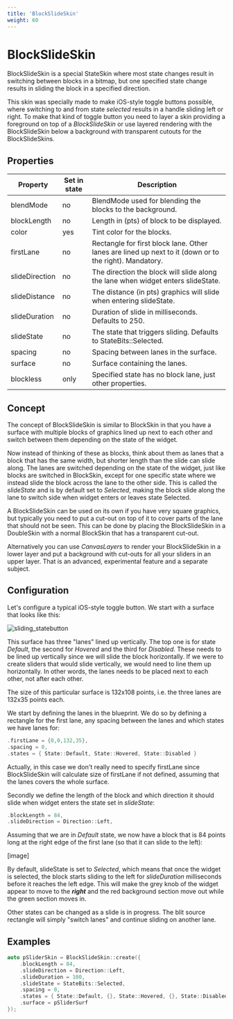```yaml
---
title: 'BlockSlideSkin'
weight: 60
---
```



# BlockSlideSkin

BlockSlideSkin is a special StateSkin where most state changes result in switching between blocks in a bitmap, but one specified state change results in sliding the block in a specified direction.

This skin was specially made to make iOS-style toggle buttons possible, where switching to and from  state *selected* results in a handle sliding left or right. To make that kind of toggle button you need to layer a skin providing a foreground on top of a *BlockSlideSkin* or use layered rendering with the BlockSlideSkin below a background with transparent cutouts for the BlockSlideSkins.



## Properties

| Property       | Set in state | Description                                                  |
| -------------- | ------------ | ------------------------------------------------------------ |
| blendMode      | no           | BlendMode used for blending the blocks to the background.    |
| blockLength    | no           | Length in (pts) of block to be displayed.                    |
| color          | yes          | Tint color for the blocks.                                   |
| firstLane      | no           | Rectangle for first block lane. Other lanes are lined up next to it (down or to the right). Mandatory. |
| slideDirection | no           | The direction the block will slide along the lane when widget enters slideState. |
| slideDistance  | no           | The distance (in pts) graphics will slide when entering slideState. |
| slideDuration  | no           | Duration of slide in milliseconds. Defaults to 250.          |
| slideState     | no           | The state that triggers sliding. Defaults to StateBits::Selected. |
| spacing        | no           | Spacing between lanes in the surface.                        |
| surface        | no           | Surface containing the lanes.                                |
| blockless      | only         | Specified state has no block lane, just other properties.    |



## Concept

The concept of BlockSlideSkin is similar to BlockSkin in that you have a surface with multiple blocks of graphics lined up next to each other and switch between them depending on the state of the widget.

Now instead of thinking of these as blocks, think about them as lanes that a block that has the same width, but shorter length than the slide can slide along. The lanes are switched depending on the state of the widget, just like blocks are switched in BlockSkin, except for one specific state where we instead slide the block across the lane to the other side. This is called the *slideState* and is by default set to *Selected*, making the block slide along the lane to switch side when widget enters or leaves state Selected.

A BlockSlideSkin can be used on its own if you have very square graphics, but typically you need to put a cut-out on top of it to cover parts of the lane that should not be seen. This can be done by placing the BlockSlideSkin in a DoubleSkin with a normal BlockSkin that has a transparent cut-out.

Alternatively you can use *CanvasLayers* to render your BlockSlideSkin in a lower layer and put a background with cut-outs for all your sliders in an upper layer. That is an advanced, experimental feature and a separate subject.



## Configuration

Let's configure a typical iOS-style toggle button. We start with a surface that looks like this:

![sliding_statebutton](/docs/manual/sliding_statebutton.png)

This surface has three "lanes" lined up vertically. The top one is for state *Default*, the second for *Hovered* and the third for *Disabled*. These needs to be lined up vertically since we will slide the block horizontally. If we were to create sliders that would slide vertically, we would need to line them up horizontally. In other words, the lanes needs to be placed next to each other, not after each other.

The size of this particular surface is 132x108 points, i.e. the three lanes are 132x35 points each.

We start by defining the lanes in the blueprint. We do so by defining a rectangle for the first lane, any spacing between the lanes and which states we have lanes for:

```c++
.firstLane = {0,0,132,35},
.spacing = 0,
.states = { State::Default, State::Hovered, State::Disabled }
```

Actually, in this case we don't really need to specify firstLane since BlockSlideSkin will calculate size of firstLane if not defined, assuming that the lanes covers the whole surface.

Secondly we define the length of the block and which direction it should slide when widget enters the state set in *slideState*:

```c++
.blockLength = 84,
.slideDirection = Direction::Left,
```

Assuming that we are in *Default* state, we now have a block that is 84 points long at the right edge of the first lane (so that it can slide to the left):

[image]

By default, slideState is set to *Selected*, which means that once the widget is selected, the block starts sliding to the left for *slideDuration* milliseconds before it reaches the left edge. This will make the grey knob of the widget appear to move to the ***right*** and the red background section move out while the green section moves in.

Other states can be changed as a slide is in progress. The blit source rectangle will simply "switch lanes" and continue sliding on another lane. 



## Examples

```c++
auto pSliderSkin = BlockSlideSkin::create({
	.blockLength = 84,
	.slideDirection = Direction::Left,
	.slideDuration = 100,
	.slideState = StateBits::Selected,
	.spacing = 0,
	.states = { State::Default, {}, State::Hovered, {}, State::Disabled, {} },
	.surface = pSliderSurf 
});
```

